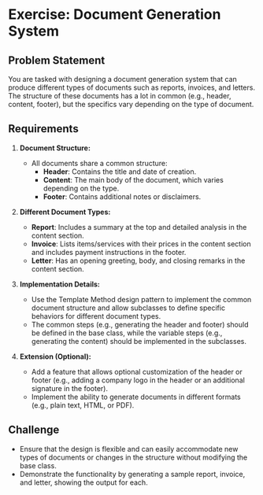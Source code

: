 # Exercise: Document Generation System

## Problem Statement

You are tasked with designing a document generation system that can produce different types of documents such as reports, invoices, and letters. The structure of these documents has a lot in common (e.g., header, content, footer), but the specifics vary depending on the type of document.

## Requirements

1. **Document Structure:**
    - All documents share a common structure:
        - **Header**: Contains the title and date of creation.
        - **Content**: The main body of the document, which varies depending on the type.
        - **Footer**: Contains additional notes or disclaimers.

2. **Different Document Types:**
    - **Report**: Includes a summary at the top and detailed analysis in the content section.
    - **Invoice**: Lists items/services with their prices in the content section and includes payment instructions in the footer.
    - **Letter**: Has an opening greeting, body, and closing remarks in the content section.

3. **Implementation Details:**
    - Use the Template Method design pattern to implement the common document structure and allow subclasses to define specific behaviors for different document types.
    - The common steps (e.g., generating the header and footer) should be defined in the base class, while the variable steps (e.g., generating the content) should be implemented in the subclasses.

4. **Extension (Optional):**
    - Add a feature that allows optional customization of the header or footer (e.g., adding a company logo in the header or an additional signature in the footer).
    - Implement the ability to generate documents in different formats (e.g., plain text, HTML, or PDF).

## Challenge
- Ensure that the design is flexible and can easily accommodate new types of documents or changes in the structure without modifying the base class.
- Demonstrate the functionality by generating a sample report, invoice, and letter, showing the output for each.
